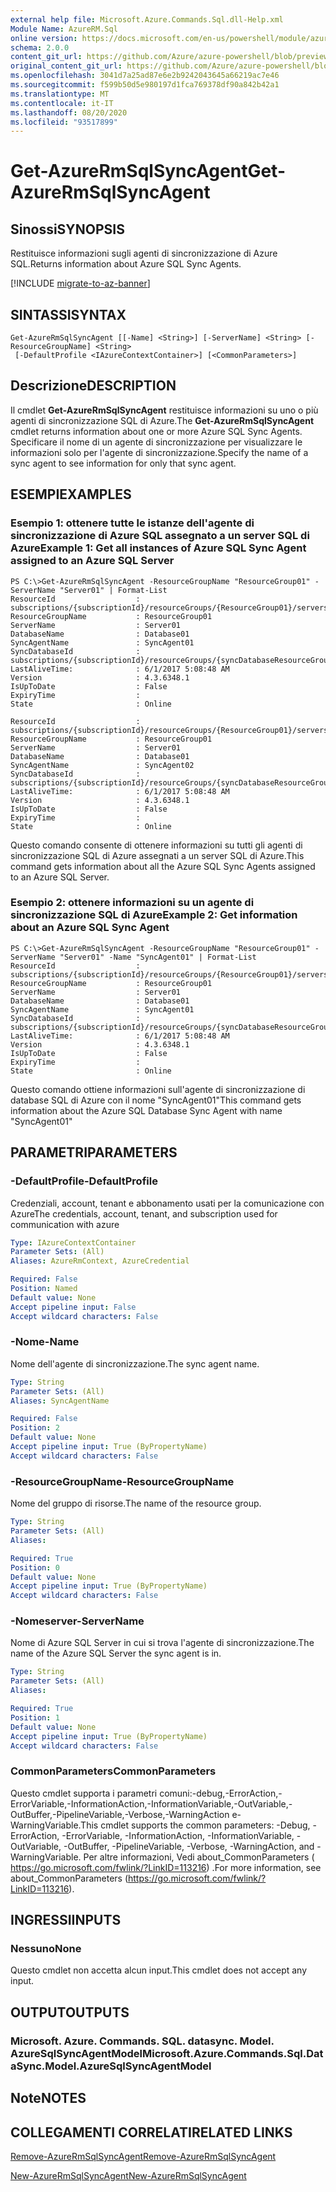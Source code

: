```yaml
---
external help file: Microsoft.Azure.Commands.Sql.dll-Help.xml
Module Name: AzureRM.Sql
online version: https://docs.microsoft.com/en-us/powershell/module/azurerm.sql/get-azurermsqlsyncagent
schema: 2.0.0
content_git_url: https://github.com/Azure/azure-powershell/blob/preview/src/ResourceManager/Sql/Commands.Sql/help/Get-AzureRmSqlSyncAgent.md
original_content_git_url: https://github.com/Azure/azure-powershell/blob/preview/src/ResourceManager/Sql/Commands.Sql/help/Get-AzureRmSqlSyncAgent.md
ms.openlocfilehash: 3041d7a25ad87e6e2b9242043645a66219ac7e46
ms.sourcegitcommit: f599b50d5e980197d1fca769378df90a842b42a1
ms.translationtype: MT
ms.contentlocale: it-IT
ms.lasthandoff: 08/20/2020
ms.locfileid: "93517899"
---
```

# <span data-ttu-id="d61b9-101">Get-AzureRmSqlSyncAgent</span><span class="sxs-lookup"><span data-stu-id="d61b9-101">Get-AzureRmSqlSyncAgent</span></span>

## <span data-ttu-id="d61b9-102">Sinossi</span><span class="sxs-lookup"><span data-stu-id="d61b9-102">SYNOPSIS</span></span>
<span data-ttu-id="d61b9-103">Restituisce informazioni sugli agenti di sincronizzazione di Azure SQL.</span><span class="sxs-lookup"><span data-stu-id="d61b9-103">Returns information about Azure SQL Sync Agents.</span></span>

[!INCLUDE [migrate-to-az-banner](../../includes/migrate-to-az-banner.md)]

## <span data-ttu-id="d61b9-104">SINTASSI</span><span class="sxs-lookup"><span data-stu-id="d61b9-104">SYNTAX</span></span>

```
Get-AzureRmSqlSyncAgent [[-Name] <String>] [-ServerName] <String> [-ResourceGroupName] <String>
 [-DefaultProfile <IAzureContextContainer>] [<CommonParameters>]
```

## <span data-ttu-id="d61b9-105">Descrizione</span><span class="sxs-lookup"><span data-stu-id="d61b9-105">DESCRIPTION</span></span>
<span data-ttu-id="d61b9-106">Il cmdlet **Get-AzureRmSqlSyncAgent** restituisce informazioni su uno o più agenti di sincronizzazione SQL di Azure.</span><span class="sxs-lookup"><span data-stu-id="d61b9-106">The **Get-AzureRmSqlSyncAgent** cmdlet returns information about one or more Azure SQL Sync Agents.</span></span>
<span data-ttu-id="d61b9-107">Specificare il nome di un agente di sincronizzazione per visualizzare le informazioni solo per l'agente di sincronizzazione.</span><span class="sxs-lookup"><span data-stu-id="d61b9-107">Specify the name of a sync agent to see information for only that sync agent.</span></span>

## <span data-ttu-id="d61b9-108">ESEMPI</span><span class="sxs-lookup"><span data-stu-id="d61b9-108">EXAMPLES</span></span>

### <span data-ttu-id="d61b9-109">Esempio 1: ottenere tutte le istanze dell'agente di sincronizzazione di Azure SQL assegnato a un server SQL di Azure</span><span class="sxs-lookup"><span data-stu-id="d61b9-109">Example 1: Get all instances of Azure SQL Sync Agent assigned to an Azure SQL Server</span></span>
```
PS C:\>Get-AzureRmSqlSyncAgent -ResourceGroupName "ResourceGroup01" -ServerName "Server01" | Format-List
ResourceId                  : subscriptions/{subscriptionId}/resourceGroups/{ResourceGroup01}/servers/{Server01}/syncAgents/{SyncAgent01}
ResourceGroupName           : ResourceGroup01
ServerName                  : Server01
DatabaseName                : Database01
SyncAgentName               : SyncAgent01
SyncDatabaseId              : subscriptions/{subscriptionId}/resourceGroups/{syncDatabaseResourceGroup01}/servers/{syncDatabaseServer01}/databases/{syncDatabaseName01}
LastAliveTime:              : 6/1/2017 5:08:48 AM
Version                     : 4.3.6348.1
IsUpToDate                  : False
ExpiryTime                  : 
State                       : Online

ResourceId                  : subscriptions/{subscriptionId}/resourceGroups/{ResourceGroup01}/servers/{Server01}/syncAgents/{SyncAgent02}
ResourceGroupName           : ResourceGroup01
ServerName                  : Server01
DatabaseName                : Database01
SyncAgentName               : SyncAgent02
SyncDatabaseId              : subscriptions/{subscriptionId}/resourceGroups/{syncDatabaseResourceGroup01}/servers/{syncDatabaseServer01}/databases/{syncDatabaseName01}
LastAliveTime:              : 6/1/2017 5:08:48 AM
Version                     : 4.3.6348.1
IsUpToDate                  : False
ExpiryTime                  : 
State                       : Online
```

<span data-ttu-id="d61b9-110">Questo comando consente di ottenere informazioni su tutti gli agenti di sincronizzazione SQL di Azure assegnati a un server SQL di Azure.</span><span class="sxs-lookup"><span data-stu-id="d61b9-110">This command gets information about all the Azure SQL Sync Agents assigned to an Azure SQL Server.</span></span>

### <span data-ttu-id="d61b9-111">Esempio 2: ottenere informazioni su un agente di sincronizzazione SQL di Azure</span><span class="sxs-lookup"><span data-stu-id="d61b9-111">Example 2: Get information about an Azure SQL Sync Agent</span></span>
```
PS C:\>Get-AzureRmSqlSyncAgent -ResourceGroupName "ResourceGroup01" -ServerName "Server01" -Name "SyncAgent01" | Format-List
ResourceId                  : subscriptions/{subscriptionId}/resourceGroups/{ResourceGroup01}/servers/{Server01}/syncAgents/{SyncAgent01}
ResourceGroupName           : ResourceGroup01
ServerName                  : Server01
DatabaseName                : Database01
SyncAgentName               : SyncAgent01
SyncDatabaseId              : subscriptions/{subscriptionId}/resourceGroups/{syncDatabaseResourceGroup01}/servers/{syncDatabaseServer01}/databases/{syncDatabaseName01}
LastAliveTime:              : 6/1/2017 5:08:48 AM
Version                     : 4.3.6348.1
IsUpToDate                  : False
ExpiryTime                  : 
State                       : Online
```

<span data-ttu-id="d61b9-112">Questo comando ottiene informazioni sull'agente di sincronizzazione di database SQL di Azure con il nome "SyncAgent01"</span><span class="sxs-lookup"><span data-stu-id="d61b9-112">This command gets information about the Azure SQL Database Sync Agent with name "SyncAgent01"</span></span>

## <span data-ttu-id="d61b9-113">PARAMETRI</span><span class="sxs-lookup"><span data-stu-id="d61b9-113">PARAMETERS</span></span>

### <span data-ttu-id="d61b9-114">-DefaultProfile</span><span class="sxs-lookup"><span data-stu-id="d61b9-114">-DefaultProfile</span></span>
<span data-ttu-id="d61b9-115">Credenziali, account, tenant e abbonamento usati per la comunicazione con Azure</span><span class="sxs-lookup"><span data-stu-id="d61b9-115">The credentials, account, tenant, and subscription used for communication with azure</span></span>

```yaml
Type: IAzureContextContainer
Parameter Sets: (All)
Aliases: AzureRmContext, AzureCredential

Required: False
Position: Named
Default value: None
Accept pipeline input: False
Accept wildcard characters: False
```

### <span data-ttu-id="d61b9-116">-Nome</span><span class="sxs-lookup"><span data-stu-id="d61b9-116">-Name</span></span>
<span data-ttu-id="d61b9-117">Nome dell'agente di sincronizzazione.</span><span class="sxs-lookup"><span data-stu-id="d61b9-117">The sync agent name.</span></span>

```yaml
Type: String
Parameter Sets: (All)
Aliases: SyncAgentName

Required: False
Position: 2
Default value: None
Accept pipeline input: True (ByPropertyName)
Accept wildcard characters: False
```

### <span data-ttu-id="d61b9-118">-ResourceGroupName</span><span class="sxs-lookup"><span data-stu-id="d61b9-118">-ResourceGroupName</span></span>
<span data-ttu-id="d61b9-119">Nome del gruppo di risorse.</span><span class="sxs-lookup"><span data-stu-id="d61b9-119">The name of the resource group.</span></span>

```yaml
Type: String
Parameter Sets: (All)
Aliases:

Required: True
Position: 0
Default value: None
Accept pipeline input: True (ByPropertyName)
Accept wildcard characters: False
```

### <span data-ttu-id="d61b9-120">-Nomeserver</span><span class="sxs-lookup"><span data-stu-id="d61b9-120">-ServerName</span></span>
<span data-ttu-id="d61b9-121">Nome di Azure SQL Server in cui si trova l'agente di sincronizzazione.</span><span class="sxs-lookup"><span data-stu-id="d61b9-121">The name of the Azure SQL Server the sync agent is in.</span></span>

```yaml
Type: String
Parameter Sets: (All)
Aliases:

Required: True
Position: 1
Default value: None
Accept pipeline input: True (ByPropertyName)
Accept wildcard characters: False
```

### <span data-ttu-id="d61b9-122">CommonParameters</span><span class="sxs-lookup"><span data-stu-id="d61b9-122">CommonParameters</span></span>
<span data-ttu-id="d61b9-123">Questo cmdlet supporta i parametri comuni:-debug,-ErrorAction,-ErrorVariable,-InformationAction,-InformationVariable,-OutVariable,-OutBuffer,-PipelineVariable,-Verbose,-WarningAction e-WarningVariable.</span><span class="sxs-lookup"><span data-stu-id="d61b9-123">This cmdlet supports the common parameters: -Debug, -ErrorAction, -ErrorVariable, -InformationAction, -InformationVariable, -OutVariable, -OutBuffer, -PipelineVariable, -Verbose, -WarningAction, and -WarningVariable.</span></span> <span data-ttu-id="d61b9-124">Per altre informazioni, Vedi about_CommonParameters ( https://go.microsoft.com/fwlink/?LinkID=113216) .</span><span class="sxs-lookup"><span data-stu-id="d61b9-124">For more information, see about_CommonParameters (https://go.microsoft.com/fwlink/?LinkID=113216).</span></span>

## <span data-ttu-id="d61b9-125">INGRESSI</span><span class="sxs-lookup"><span data-stu-id="d61b9-125">INPUTS</span></span>

### <span data-ttu-id="d61b9-126">Nessuno</span><span class="sxs-lookup"><span data-stu-id="d61b9-126">None</span></span>
<span data-ttu-id="d61b9-127">Questo cmdlet non accetta alcun input.</span><span class="sxs-lookup"><span data-stu-id="d61b9-127">This cmdlet does not accept any input.</span></span>

## <span data-ttu-id="d61b9-128">OUTPUT</span><span class="sxs-lookup"><span data-stu-id="d61b9-128">OUTPUTS</span></span>

### <span data-ttu-id="d61b9-129">Microsoft. Azure. Commands. SQL. datasync. Model. AzureSqlSyncAgentModel</span><span class="sxs-lookup"><span data-stu-id="d61b9-129">Microsoft.Azure.Commands.Sql.DataSync.Model.AzureSqlSyncAgentModel</span></span>

## <span data-ttu-id="d61b9-130">Note</span><span class="sxs-lookup"><span data-stu-id="d61b9-130">NOTES</span></span>

## <span data-ttu-id="d61b9-131">COLLEGAMENTI CORRELATI</span><span class="sxs-lookup"><span data-stu-id="d61b9-131">RELATED LINKS</span></span>

[<span data-ttu-id="d61b9-132">Remove-AzureRmSqlSyncAgent</span><span class="sxs-lookup"><span data-stu-id="d61b9-132">Remove-AzureRmSqlSyncAgent</span></span>](./Remove-AzureRmSqlSyncAgent.md)

[<span data-ttu-id="d61b9-133">New-AzureRmSqlSyncAgent</span><span class="sxs-lookup"><span data-stu-id="d61b9-133">New-AzureRmSqlSyncAgent</span></span>](./New-AzureRmSqlSyncAgent.md)


